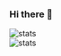 ### Hi there 👋

![stats](https://github-readme-stats.vercel.app/api?username=asmadeusx&show_icons=true&theme=dark)<br>
![stats](https://github-readme-stats.vercel.app/api/top-langs?username=asmadeusx&layout=compact&card_width=445&theme=dark)

<!--
**asmadeusx/asmadeusx** is a ✨ _special_ ✨ repository because its `README.md` (this file) appears on your GitHub profile.

Here are some ideas to get you started:

- 🔭 I’m currently working on ...
- 🌱 I’m currently learning ...
- 👯 I’m looking to collaborate on ...
- 🤔 I’m looking for help with ...
- 💬 Ask me about ...
- 📫 How to reach me: ...
- 😄 Pronouns: ...
- ⚡ Fun fact: ...
-->
